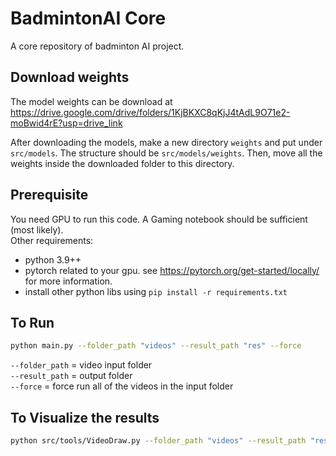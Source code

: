 # BadmintonAI Core
A core repository of badminton AI project.

## Download weights
The model weights can be download at https://drive.google.com/drive/folders/1KjBKXC8qKjJ4tAdL9O71e2-moBwid4rE?usp=drive_link

After downloading the models, make a new directory `weights` and put under `src/models`. The structure should be `src/models/weights`. Then, move all the weights inside the downloaded folder to this directory.

## Prerequisite
You need GPU to run this code. A Gaming notebook should be sufficient (most likely).  
Other requirements:
- python 3.9++
- pytorch related to your gpu. see https://pytorch.org/get-started/locally/ for more information.
- install other python libs using `pip install -r requirements.txt`

## To Run
```bash
python main.py --folder_path "videos" --result_path "res" --force
```

`--folder_path` = video input folder  
`--result_path` = output folder  
`--force` = force run all of the videos in the input folder

## To Visualize the results
```bash
python src/tools/VideoDraw.py --folder_path "videos" --result_path "res" --force --court --net --players --ball --trajectory
```